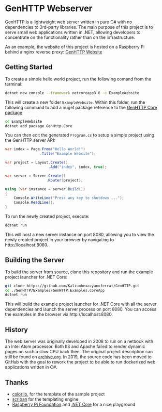 # GenHTTP Webserver

GenHTTP is a lightweight web server written in pure C# with no dependencies to 3rd-party libraries. The main purpose of this project is to serve small web applications written in .NET, allowing developers to concentrate on the functionality rather than on the infrastructure.

As an example, the website of this project is hosted on a Raspberry Pi behind a nginx reverse proxy: [GenHTTP Website](https://genes.pics/genhttp/website/)

## Getting Started

To create a simple hello world project, run the following comand from the terminal:

```sh
dotnet new console --framework netcoreapp3.0 -o ExampleWebsite
```

This will create a new folder `ExampleWebsite`. Within this folder, run the following command to add a nuget package reference to the [GenHTTP Core package](https://www.nuget.org/packages/GenHTTP.Core/):

```sh
cd ExampleWebsite
dotnet add package GenHttp.Core
```

You can then edit the generated `Program.cs` to setup a simple project using the GenHTTP server API:

```csharp
var index = Page.From("Hello World!")
                .Title("Example Website");

var project = Layout.Create()
                    .Add("index", index, true);

var server = Server.Create()
                   .Router(project);

using (var instance = server.Build())
{
    Console.WriteLine("Press any key to shutdown ...");
    Console.ReadLine();
}
```

To run the newly created project, execute:

```sh
dotnet run 
```

This will host a new server instance on port 8080, allowing you to view the newly created project in your browser by navigating to http://localhost:8080.

## Building the Server

To build the server from source, clone this repository and run the example project launcher for .NET Core:

```sh
git clone https://github.com/Kaliumhexacyanoferrat/GenHTTP.git
cd ./GenHTTP/Examples/GenHTTP.Examples.CoreApp
dotnet run
```

This will build the example project launcher for .NET Core with all the server dependencies and launch the server process on port 8080. You can access the examples in the browser via http://localhost:8080.

## History

The web server was originally developed in 2008 to run on a netbook with an Intel Atom processor. Both IIS and Apache failed to render dynamic pages on such a slow CPU back then. The original project description can still be found on [archive.org](https://web.archive.org/web/20100706192130/http://gene.homeip.net/GenHTTPWebsite/). In 2019, the source code has been moved to GitHub with the goal to rework the project to be able to run dockerized web applications written in C#.

## Thanks

- [colorlib.](https://colorlib.com/) for the template of the sample project
- [scriban](https://github.com/lunet-io/scriban) for the templating engine
- [Raspberry Pi Foundation](https://www.raspberrypi.org/) and [.NET Core](https://github.com/dotnet/core) for a nice playground